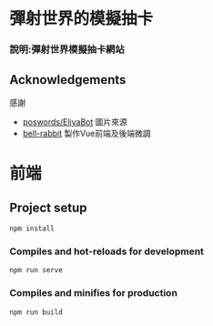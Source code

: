 # 彈射世界的模擬抽卡



### 說明:彈射世界模擬抽卡網站

## Acknowledgements
感謝
 - [poswords/EliyaBot](https://github.com/poswords/EliyaBot) 圖片來源
 - [bell-rabbit](https://github.com/bell-rabbit) 製作Vue前端及後端微調

# 前端
## Project setup
```
npm install
```

### Compiles and hot-reloads for development
```
npm run serve
```

### Compiles and minifies for production
```
npm run build
```

